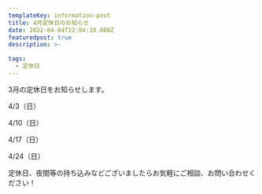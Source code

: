 ```yaml
---
templateKey: information-post
title: 4月定休日のお知らせ
date: 2022-04-04T22:04:10.000Z
featuredpost: true
description: >-

tags:
  - 定休日
---
```


3月の定休日をお知らせします。

4/3（日）

4/10（日）

4/17（日）

4/24（日）


定休日、夜間等の持ち込みなどございましたらお気軽にご相談、お問い合わせください！